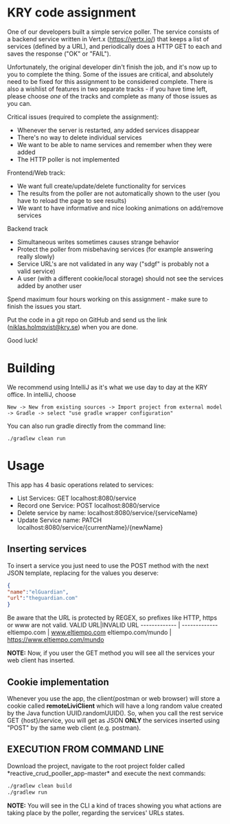 # KRY code assignment

One of our developers built a simple service poller.
The service consists of a backend service written in Vert.x (https://vertx.io/) that keeps a list of services (defined by a URL), and periodically does a HTTP GET to each and saves the response ("OK" or "FAIL").

Unfortunately, the original developer din't finish the job, and it's now up to you to complete the thing.
Some of the issues are critical, and absolutely need to be fixed for this assignment to be considered complete.
There is also a wishlist of features in two separate tracks - if you have time left, please choose *one* of the tracks and complete as many of those issues as you can.

Critical issues (required to complete the assignment):

- Whenever the server is restarted, any added services disappear
- There's no way to delete individual services
- We want to be able to name services and remember when they were added
- The HTTP poller is not implemented

Frontend/Web track:
- We want full create/update/delete functionality for services
- The results from the poller are not automatically shown to the user (you have to reload the page to see results)
- We want to have informative and nice looking animations on add/remove services

Backend track
- Simultaneous writes sometimes causes strange behavior
- Protect the poller from misbehaving services (for example answering really slowly)
- Service URL's are not validated in any way ("sdgf" is probably not a valid service)
- A user (with a different cookie/local storage) should not see the services added by another user

Spend maximum four hours working on this assignment - make sure to finish the issues you start.

Put the code in a git repo on GitHub and send us the link (niklas.holmqvist@kry.se) when you are done.

Good luck!

# Building
We recommend using IntelliJ as it's what we use day to day at the KRY office.
In intelliJ, choose
```
New -> New from existing sources -> Import project from external model -> Gradle -> select "use gradle wrapper configuration"
```

You can also run gradle directly from the command line:
```
./gradlew clean run
```

# Usage

This app has 4 basic operations related to services:
- List Services: GET localhost:8080/service
- Record one Service: POST localhost:8080/service
- Delete service by name: localhost:8080/service/{serviceName}
- Update Service name: PATCH localhost:8080/service/{currentName}/{newName}

## Inserting services
To insert a service you just need to use the POST method with the next JSON template, replacing for the values you deserve:
```json
{
"name":"elGuardian",
"url":"theguardian.com"
}
```
Be aware that the URL is protected by REGEX, so prefixes like HTTP, https or www are not valid.
VALID URL|INVALID URL
------------- | -------------
eltiempo.com  | www.eltiempo.com
eltiempo.com/mundo  | https://www.eltiempo.com/mundo 

**NOTE:** Now, if you user the GET method you will see all the services your web client has inserted.

## Cookie implementation

Whenever you use the app, the client(postman or web browser) will store a cookie called **remoteLiviClient** which will have a long random value created by the Java function UUID.randomUUID().
So, when you call the rest service GET {host}/service, you will get as JSON **ONLY** the services inserted using "POST" by the same web client (e.g. postman).

## EXECUTION FROM COMMAND LINE

Download the project, navigate to the root project folder called \*reactive_crud_pooller_app-master\* and execute the next commands:
```bash
./gradlew clean build
./gradlew run
```
**NOTE:** You will see in the CLI a kind of traces showing you what actions are taking place by the poller, regarding the services' URLs states.

